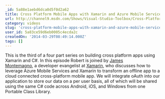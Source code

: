 ```yaml
---
_id: 5a88e1aebd6dca0d5f0d2a62
title: Cross Platform Mobile Apps with Xamarin and Azure Mobile Services
url: http://channel9.msdn.com/Shows/Visual-Studio-Toolbox/Cross-Platform-Mobile-Apps-with-Xamarin-and-Azure-Mobile-Services
category: videos
slug: 'cross-platform-mobile-apps-with-xamarin-and-azure-mobile-services'
user_id: 5a83ce59d6eb0005c4ecda2c
createdOn: '2014-03-29T08:49:14.000Z'
tags: []
---
```


This is the third of a four part series on building cross platform apps using Xamarin and C#. In this episode Robert is joined by <a href="http://www.twitter.com/JamesMontemagno" target="_blank">James Montemagno</a>, a developer evangelist at <a href="http://www.xamarin.com/" target="_blank">Xamarin</a>, who discusses how to leverage Azure Mobile Services and Xamarin to transform an offline app to a cloud connected cross-platform mobile app. We will integrate oAuth into our application to store our data on a per user basis, all of which will be shared using the same C# code across Android, iOS, and Windows from one Portable Class Library.
